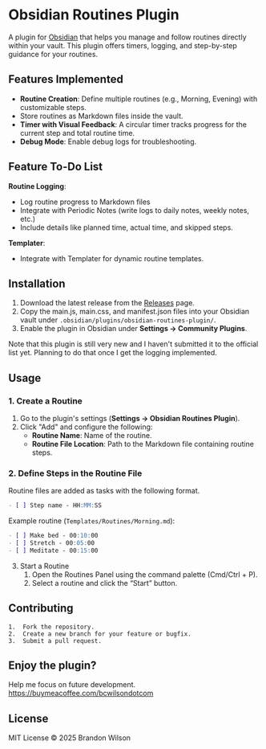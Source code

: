 # Obsidian Routines Plugin

A plugin for [Obsidian](https://obsidian.md) that helps you manage and follow routines directly within your vault. This plugin offers timers, logging, and step-by-step guidance for your routines.

## Features Implemented

- **Routine Creation**: Define multiple routines (e.g., Morning, Evening) with customizable steps.
- Store routines as Markdown files inside the vault.
- **Timer with Visual Feedback**: A circular timer tracks progress for the current step and total routine time.
- **Debug Mode**: Enable debug logs for troubleshooting.

## Feature To-Do List
**Routine Logging**:
  - Log routine progress to Markdown files
  - Integrate with Periodic Notes (write logs to daily notes, weekly notes, etc.)
  - Include details like planned time, actual time, and skipped steps.

**Templater**:
  - Integrate with Templater for dynamic routine templates.

## Installation

1. Download the latest release from the [Releases](https://github.com/bcwilsondotcom/obsidian-routines-plugin/releases) page.
2. Copy the main.js, main.css, and manifest.json files into your Obsidian vault under `.obsidian/plugins/obsidian-routines-plugin/`.
3. Enable the plugin in Obsidian under **Settings → Community Plugins**.

Note that this plugin is still very new and I haven't submitted it to the official list yet. Planning to do that once I get the logging implemented.

## Usage

### 1. Create a Routine
1. Go to the plugin's settings (**Settings → Obsidian Routines Plugin**).
2. Click "Add" and configure the following:
   - **Routine Name**: Name of the routine.
   - **Routine File Location**: Path to the Markdown file containing routine steps.

### 2. Define Steps in the Routine File

Routine files are added as tasks with the following format.

```markdown
- [ ] Step name - HH:MM:SS
```

Example routine (`Templates/Routines/Morning.md`):
```markdown
- [ ] Make bed - 00:10:00
- [ ] Stretch - 00:05:00
- [ ] Meditate - 00:15:00
```

3. Start a Routine
	1.	Open the Routines Panel using the command palette (Cmd/Ctrl + P).
	2.	Select a routine and click the “Start” button.

## Contributing
	1.	Fork the repository.
	2.	Create a new branch for your feature or bugfix.
	3.	Submit a pull request.

## Enjoy the plugin?
Help me focus on future development.
https://buymeacoffee.com/bcwilsondotcom

## License
MIT License © 2025 Brandon Wilson

